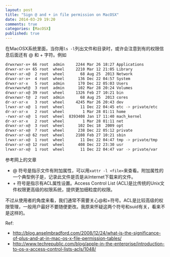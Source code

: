```yaml
---
layout: post
title: "Sign @ and + in file permission on MacOSX"
date: 2014-03-29 19:20
comments: true
categories: [MacOSX]
published: true
---
```


在MacOSX系统里面，当你用`ls -l`列出文件和目录时，或许会注意到有的权限信息后面还有 @ 和 + 字符。例如

``` bash
drwxrwxr-x+ 66 root  admin     2244 Mar 26 18:27 Applications
drwxr-xr-x+ 65 root  wheel     2210 Mar 12 21:05 Library
drwxr-xr-x@  2 root  wheel       68 Aug 25  2013 Network
drwxr-xr-x+  4 root  wheel      136 Dec 22 04:57 System
drwxr-xr-x   5 root  admin      170 Dec 22 05:03 Users
drwxrwxrwt@  3 root  admin      102 Mar 28 20:24 Volumes
drwxr-xr-x@ 39 root  wheel     1326 Feb 27 10:21 bin
drwxrwxr-t@  2 root  admin       68 Aug 25  2013 cores
dr-xr-xr-x   3 root  wheel     4245 Mar 26 20:43 dev
lrwxr-xr-x@  1 root  wheel       11 Dec 22 04:45 etc -> private/etc
dr-xr-xr-x   2 root  wheel        1 Mar 28 01:11 home
-rwxr-xr-x@  1 root  wheel  8393408 Jan 17 11:40 mach_kernel
dr-xr-xr-x   2 root  wheel        1 Mar 28 01:11 net
drwxr-xr-x@  3 root  wheel      102 Dec 18  2009 opt
drwxr-xr-x@  7 root  wheel      238 Dec 22 05:12 private
drwxr-xr-x@ 62 root  wheel     2108 Feb 27 10:21 sbin
lrwxr-xr-x@  1 root  wheel       11 Dec 22 04:47 tmp -> private/tmp
drwxr-xr-x@ 12 root  wheel      408 Dec 22 23:30 usr
lrwxr-xr-x@  1 root  wheel       11 Dec 22 04:47 var -> private/var
```
参考网上的文章

 - @ 符号是指示文件有附加属性，可以用`xattr -l <file>`来查看。附加属性的一个典型例子是，记录此文件是否是从Internet下载来的文件。
 - \+ 符号是指示有ACL属性设置。Access Control List (ACL)是比传统的Unix文件权限更高级的权限系统，提供更加细粒度的权限。

不过从使用者的角度来看，我们通常不需要关心@和+符号。ACL是比较高级的权限管理，一般用户最好不要随便更改。我原来怀疑这两个符号和suid有关，看来不是这样的。

Ref:

 - http://blog.anselmbradford.com/2008/12/24/what-is-the-significance-of-plus-and-at-in-mac-os-x-file-permission-tables/
 - http://www.techrepublic.com/blog/apple-in-the-enterprise/introduction-to-os-x-access-control-lists-acls/1048/

